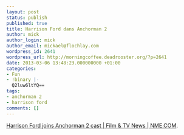 ```yaml
---
layout: post
status: publish
published: true
title: Harrison Ford dans Anchorman 2
author: mick
author_login: mick
author_email: mickael@flochlay.com
wordpress_id: 2641
wordpress_url: http://morningcoffee.deadrooster.org/?p=2641
date: 2013-03-06 13:48:23.000000000 +01:00
categories:
- Fun
- !binary |-
  Q2luw6ltYQ==
tags:
- anchorman 2
- harrison ford
comments: []
---
```

<a href="http://www.nme.com/filmandtv/news/harrison-ford-joins-anchorman-2-cast/297418">Harrison Ford joins Anchorman 2 cast | Film &amp; TV News | NME.COM</a>.
